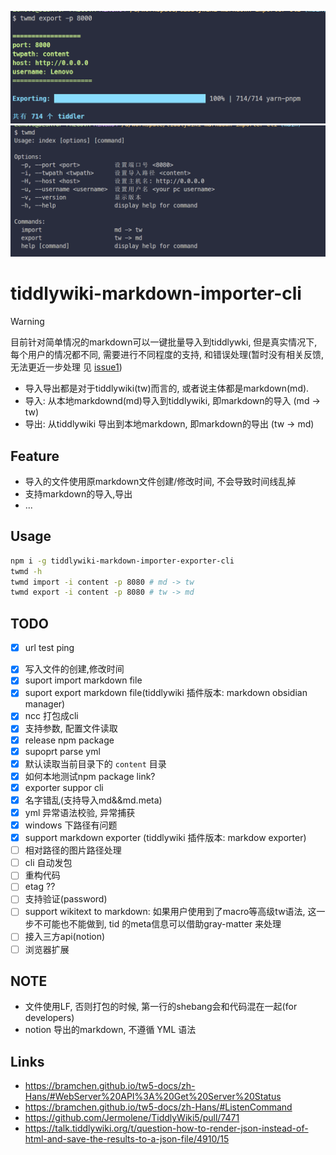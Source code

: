 ![](banner.png)
![](help.png)

# tiddlywiki-markdown-importer-cli

> [!WARNING]
> 目前针对简单情况的markdown可以一键批量导入到tiddlywki, 但是真实情况下, 每个用户的情况都不同, 需要进行不同程度的支持, 和错误处理(暂时没有相关反馈, 无法更近一步处理 见 [issue1](https://github.com/oeyoews/tiddlywiki-markdown-importer-cli/issues/1))

* 导入导出都是对于tiddlywiki(tw)而言的, 或者说主体都是markdown(md).
* 导入: 从本地markdownd(md)导入到tiddlywiki, 即markdown的导入 (md -> tw)
* 导出: 从tiddlywiki 导出到本地markdown, 即markdown的导出 (tw -> md)

## Feature

* 导入的文件使用原markdown文件创建/修改时间, 不会导致时间线乱掉
* 支持markdown的导入,导出
* ...

## Usage

```bash
npm i -g tiddlywiki-markdown-importer-exporter-cli
twmd -h
twmd import -i content -p 8080 # md -> tw
twmd export -i content -p 8080 # tw -> md
```

## TODO

* [x] url test ping
- [x] 写入文件的创建,修改时间
- [x] suport import markdown file
- [x] suport export markdown file(tiddlywiki 插件版本: markdown obsidian manager)
- [x] ncc 打包成cli
- [x] 支持参数, 配置文件读取
- [x] release npm package
- [x] supoprt parse yml
- [x] 默认读取当前目录下的 `content` 目录
- [x] 如何本地测试npm package link?
- [x] exporter suppor cli
- [x] 名字错乱(支持导入md&&md.meta)
- [x] yml 异常语法校验, 异常捕获
- [x] windows 下路径有问题
- [x] support markdown exporter (tiddlywiki 插件版本:  markdow exporter)
- [ ] 相对路径的图片路径处理
- [ ] cli 自动发包
- [ ] 重构代码
- [ ] etag ??
- [ ] 支持验证(password)
- [ ] support wikitext to markdown: 如果用户使用到了macro等高级tw语法, 这一步不可能也不能做到, tid 的meta信息可以借助gray-matter 来处理
- [ ] 接入三方api(notion)
- [ ] 浏览器扩展

## NOTE

* 文件使用LF, 否则打包的时候, 第一行的shebang会和代码混在一起(for developers)
* notion 导出的markdown, 不遵循 YML 语法

## Links

* https://bramchen.github.io/tw5-docs/zh-Hans/#WebServer%20API%3A%20Get%20Server%20Status
* https://bramchen.github.io/tw5-docs/zh-Hans/#ListenCommand
* https://github.com/Jermolene/TiddlyWiki5/pull/7471
* https://talk.tiddlywiki.org/t/question-how-to-render-json-instead-of-html-and-save-the-results-to-a-json-file/4910/15


<!-- * `headers.append('Authorization', 'Basic ' + btoa(user + ':' + password));` -->

<!-- // 针对本地太微nodejs(无密码)实例
// 写入, 导出, 更新, 查询, 删
// TODO: 需要做好条目重写的提示
// https://github.com/Jermolene/TiddlyWiki5/blob/4b56cb42983d4134715eb7fe7b083fdcc04980f0/core/modules/server/server.js#L31
// https://github.com/Jermolene/TiddlyWiki5/blob/4b56cb42983d4134715eb7fe7b083fdcc04980f0/core/modules/server/routes/put-tiddler.js -->